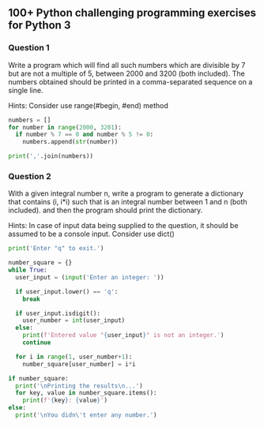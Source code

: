 ## 100+ Python challenging programming exercises for Python 3

### Question 1
Write a program which will find all such numbers which are divisible by 7 but are not a multiple of 5, between 2000 and 3200 (both included).
The numbers obtained should be printed in a comma-separated sequence on a single line.

Hints: 
Consider use range(#begin, #end) method

```python
numbers = []
for number in range(2000, 3201):
  if number % 7 == 0 and number % 5 != 0:
    numbers.append(str(number))

print(','.join(numbers))
```
### Question 2
With a given integral number n, write a program to generate a dictionary that contains (i, i*i) such that is an integral number between 1 and n (both included). and then the program should print the dictionary.

Hints:
In case of input data being supplied to the question, it should be assumed to be a console input.
Consider use dict()

```python
print('Enter "q" to exit.')

number_square = {}
while True:
  user_input = (input('Enter an integer: '))

  if user_input.lower() == 'q':
    break    

  if user_input.isdigit():
    user_number = int(user_input)
  else:
    print(f'Entered value "{user_input}" is not an integer.')
    continue

  for i in range(1, user_number+1):
    number_square[user_number] = i*i

if number_square:
  print('\nPrinting the results\n...') 
  for key, value in number_square.items():
    print(f'{key}: {value}')    
else:
  print('\nYou didn\'t enter any number.')
```
